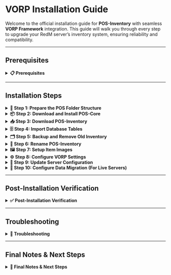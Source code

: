# VORP Installation Guide

Welcome to the official installation guide for **POS-Inventory** with seamless **VORP Framework** integration. This guide will walk you through every step to upgrade your RedM server’s inventory system, ensuring reliability and compatibility.

---

## Prerequisites

<details>
<summary><strong>📋 Prerequisites</strong></summary>

Before you begin, make sure you have:

- **VORP Framework** installed and running
- **Server access** with permission to modify files
- **Keymaster** access for script downloads
- **Recent server backup** (highly recommended)

> **Warning:**  
> Always back up your server before installing new scripts. This process will replace your existing `vorp_inventory` script.
</details>

---

## Installation Steps

<details>
<summary><strong>🚀 Step 1: Prepare the POS Folder Structure</strong></summary>

1. Go to your server’s `resources` folder.
2. Check for a `[POS]` folder (with square brackets).
3. If it doesn’t exist, create a folder named **exactly** `[POS]`.

```plaintext
server/
└── resources/
   └── [POS]/          ← Create this folder
```

> **Note:**  
> The `[POS]` folder name (with brackets) is required for proper resource categorization in RedM.
</details>

<details>
<summary><strong>📦 Step 2: Download and Install POS-Core</strong></summary>

1. Log in to your **Keymaster** account.
2. Download the **POS-Core** script.
3. Extract the files.
4. Place the `POS-Core` folder inside `[POS]`.

```plaintext
[POS]/
└── POS-Core/
```
</details>

<details>
<summary><strong>📥 Step 3: Download POS-Inventory</strong></summary>

1. Download **POS-Inventory** from Keymaster.
2. Extract the files.
3. Place the `POS-Inventory` folder inside `[POS]`.

```plaintext
[POS]/
├── POS-Core/
└── POS-Inventory/
```
</details>

<details>
<summary><strong>🗄️ Step 4: Import Database Tables</strong></summary>

> **Critical:**  
> The script requires specific database tables.

1. Go to `[POS]/POS-Inventory/sql/`.
2. Open your database tool (phpMyAdmin, HeidiSQL, etc.).
3. Select your server’s database.
4. Import or execute the SQL file(s) in the `sql` folder.

> **Tip:**  
> You can use phpMyAdmin, HeidiSQL, MySQL Workbench, or the command line.

**After Import:**

- Confirm new tables (e.g., `pos_*`) exist.
- Ensure no errors occurred.
</details>

<details>
<summary><strong>🗂️ Step 5: Backup and Remove Old Inventory</strong></summary>

> **Critical:**  
> Always back up your existing inventory!

1. **Backup:** Copy your current `vorp_inventory` folder to a safe location.
2. **Remove:** Delete or move the old `vorp_inventory` from `resources/`.
</details>

<details>
<summary><strong>🔄 Step 6: Rename POS-Inventory</strong></summary>

1. In `[POS]`, rename `POS-Inventory` to `vorp_inventory`.
2. Move `vorp_inventory` to the main `resources/` directory.

```plaintext
resources/
├── [POS]/
│   └── POS-Core/
└── vorp_inventory/     ← Renamed POS-Inventory folder
```
</details>

<details>
<summary><strong>🖼️ Step 7: Setup Item Images</strong></summary>

1. Go to `resources/vorp_inventory/html/img/`.
2. Create a folder named `items`.
3. Place all item images in this folder.

```plaintext
vorp_inventory/
└── html/
   └── img/
      └── items/
         ├── apple.png
         ├── bread.png
         └── ...
```
</details>

<details>
<summary><strong>⚙️ Step 8: Configure VORP Settings</strong></summary>

1. Open `resources/vorp_inventory/shared/configs/config.lua`.
2. Find the VORP configuration section.
3. Update these settings:

```lua
Config.UseMaxWeightVORP = true      -- Use max weight from config
Config.ItemsInDatabaseVORP = true   -- Use items in database
Config.UseLoadoutTableVORP = true   -- Enable loadout table for weapons
```

> **Details:**  
> - `UseMaxWeightVORP`: Use config-based weight limits  
> - `ItemsInDatabaseVORP`: Store items in database  
> - `UseLoadoutTableVORP`: Ensure weapon scripts work properly
</details>

<details>
<summary><strong>🔧 Step 9: Update Server Configuration</strong></summary>

1. Open `server.cfg`.
2. Ensure the following load order:

```cfg
# VORP Framework
ensure vorp_core
ensure vorp_inventory
ensure POS-Core          ← Add this line here
```

> **Warning:**  
> POS-Core must load immediately after vorp_inventory.
</details>

<details>
<summary><strong>🔄 Step 10: Configure Data Migration (For Live Servers)</strong></summary>

> **Live Server Warning:**  
> Only perform this if you have active players with inventories.

1. In `resources/vorp_inventory/shared/configs/config.lua`, find:

```lua
Config.ImportInventoryVORP = false
```

2. Change `false` to your migration command, e.g.:

```lua
Config.ImportInventoryVORP = 'loadOldInventory'
```

3. Restart your server (no players online).
4. Run the command in your server console:

```plaintext
loadOldInventory
```

5. Wait 10 seconds for migration.
6. Set the config back to `false` and restart the server.

```lua
Config.ImportInventoryVORP = false
```
</details>

---

## Post-Installation Verification

<details>
<summary><strong>✅ Post-Installation Verification</strong></summary>

**Test Your Installation:**

1. Start your server and check the console for errors.
2. Join with a test character and verify:
   - Inventory opens
   - Items display correctly
   - Weight system works
   - Database interactions function

**Success Indicators:**

- No console errors for POS-Core or vorp_inventory
- Inventory UI loads
- Item images display
- Inventories persist after restart
</details>

---

## Troubleshooting

<details>
<summary><strong>🔧 Troubleshooting</strong></summary>

**Common Issues & Solutions:**

- **Console Errors (Load Order):**  
  Ensure POS-Core loads after vorp_inventory, and vorp_core loads first.

- **Missing Item Images:**  
  Confirm the `items` folder exists and image names match database entries.

- **Database Issues:**  
  Check VORP database settings and migration completion.

- **Inventory Not Opening:**  
  Verify the script is renamed to `vorp_inventory` and check for errors.

**Need Help?**

1. Check the console for errors.
2. Review each installation step.
3. Contact support with logs and error details.
</details>

---

## Final Notes & Next Steps

<details>
<summary><strong>📝 Final Notes & Next Steps</strong></summary>

> **Success:**  
> Your POS-Inventory system is now integrated with VORP Framework!

**Reminders:**

- Keep your backup of the original `vorp_inventory`
- Monitor server performance
- Update item images as needed
- Regularly back up your server

**Next Steps:**

- Configure item weights in your database
- Train staff on new inventory features
- Customize the UI for your server’s theme

Enjoy your enhanced, VORP-integrated inventory system!
</details>
